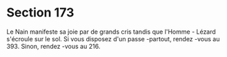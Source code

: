 # Section 173

Le Nain manifeste sa joie par de grands cris tandis que l'Homme -
Lézard s'écroule sur le sol. Si vous disposez d'un passe -partout,
rendez -vous au  393. Sinon, rendez -vous au 216.